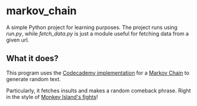 # markov_chain

A simple Python project for learning purposes. The project runs using *run.py*, while *fetch_data.py* is just a module useful for fetching data from a given url.

## What it does?

This program uses the [Codecademy implementation](https://github.com/Codecademy/markov_python.git) for a [Markov Chain](https://en.wikipedia.org/wiki/Markov_chain) to generate random text.

Particularly, it fetches insults and makes a random comeback phrase. Right in the style of [Monkey Island's fights](https://monkeyisland.fandom.com/wiki/Insult_Sword_Fighting)!